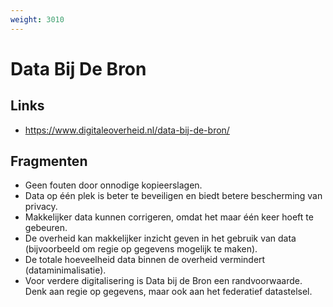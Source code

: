 ```yaml
---
weight: 3010
---
```


# Data Bij De Bron

## Links
- https://www.digitaleoverheid.nl/data-bij-de-bron/

## Fragmenten
- Geen fouten door onnodige kopieerslagen.
- Data op één plek is beter te beveiligen en biedt betere bescherming van privacy.
- Makkelijker data kunnen corrigeren, omdat het maar één keer hoeft te gebeuren.
- De overheid kan makkelijker inzicht geven in het gebruik van data (bijvoorbeeld om regie op gegevens mogelijk te maken).
- De totale hoeveelheid data binnen de overheid vermindert (dataminimalisatie).
- Voor verdere digitalisering is Data bij de Bron een randvoorwaarde. Denk aan regie op gegevens, maar ook aan het federatief datastelsel.
